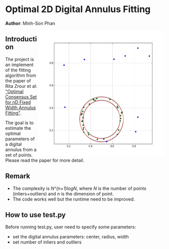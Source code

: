 # Optimal 2D Digital Annulus Fitting

**Author**: Minh-Son Phan

<img src="src/fif_30inliers_10outliers.png" width="400" height="400" align="right" />

## Introduction

The project is an implement of the fitting algorithm from the paper of Rita Zrour et al: 
["Optimal Consensus Set for nD Fixed Width Annulus Fitting"](http://link.springer.com/chapter/10.1007%2F978-3-319-26145-4_8).

The goal is to estimate the optimal parameters of a digital annulus from a set of points.
Please read the paper for more detail.

## Remark

- The complexity is *N^(n+1)logN*, where *N* is the number of points (inliers+outliers)
  and *n* is the dimension of point.
- The code works well but the runtime need to be improved.

## How to use test.py

Before running test.py, user need to specify some parameters:

- set the digital annulus parameters: center, radius, width
- set number of inliers and outliers
